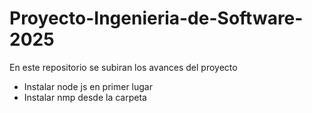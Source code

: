 # Proyecto-Ingenieria-de-Software-2025
En este repositorio se subiran los avances del proyecto

* Instalar node js en primer lugar
* Instalar nmp desde la carpeta 
